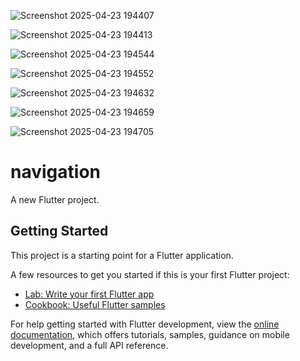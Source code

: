 ![Screenshot 2025-04-23 194407](https://github.com/user-attachments/assets/94d6fd2f-0cc5-47f3-8df7-ca12f4b52784)


![Screenshot 2025-04-23 194413](https://github.com/user-attachments/assets/74ee9b6b-37c6-4863-9992-f7ca2b169e43)


![Screenshot 2025-04-23 194544](https://github.com/user-attachments/assets/e08ca9f9-e691-4b37-b9b1-e9e2ef147151)


![Screenshot 2025-04-23 194552](https://github.com/user-attachments/assets/57bef540-9ebf-4e1b-939a-ada19c101806)


![Screenshot 2025-04-23 194632](https://github.com/user-attachments/assets/7627fa26-a27e-4a25-a187-0e0e30a24668)


![Screenshot 2025-04-23 194659](https://github.com/user-attachments/assets/0f428adc-3c79-41aa-960b-5a112bec55bf)


![Screenshot 2025-04-23 194705](https://github.com/user-attachments/assets/3d61a7af-51f8-40fb-bd27-446215ca0d84)


# navigation

A new Flutter project.

## Getting Started

This project is a starting point for a Flutter application.

A few resources to get you started if this is your first Flutter project:

- [Lab: Write your first Flutter app](https://docs.flutter.dev/get-started/codelab)
- [Cookbook: Useful Flutter samples](https://docs.flutter.dev/cookbook)

For help getting started with Flutter development, view the
[online documentation](https://docs.flutter.dev/), which offers tutorials,
samples, guidance on mobile development, and a full API reference.
